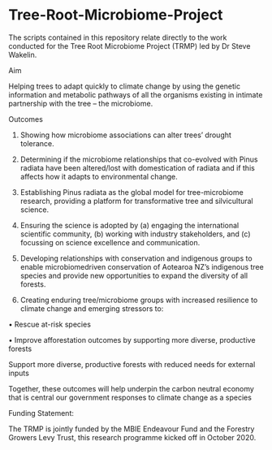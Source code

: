 # Tree-Root-Microbiome-Project
The scripts contained in this repository relate directly to the work conducted for the Tree Root Microbiome Project (TRMP) led by Dr Steve Wakelin.

Aim

Helping trees to adapt quickly to climate change by using the genetic information and metabolic pathways of all the organisms existing in intimate partnership with the tree – the microbiome.

Outcomes

1. Showing how microbiome associations can alter trees’ drought tolerance.

2. Determining if the microbiome relationships that co-evolved with Pinus radiata have been altered/lost with domestication of radiata and if this affects how it adapts to environmental change.

3. Establishing Pinus radiata as the global model for tree-microbiome research, providing a platform for transformative tree and silvicultural science.

4. Ensuring the science is adopted by (a) engaging the international scientific community, (b) working with industry stakeholders, and (c) focussing on science excellence and communication.

5. Developing relationships with conservation and indigenous groups to enable microbiomedriven conservation of Aotearoa NZ’s indigenous tree species and provide new opportunities to expand the diversity of all forests.

6. Creating enduring tree/microbiome groups with increased resilience to climate change and emerging stressors to:

• Rescue at-risk species

• Improve afforestation outcomes by supporting more diverse, productive forests

Support more diverse, productive forests with reduced needs for external inputs

Together, these outcomes will help underpin the carbon neutral economy that is central our government responses to climate change as a species

Funding Statement:

The TRMP is jointly funded by the MBIE Endeavour Fund and the Forestry Growers Levy Trust, this research programme kicked off in October 2020.
